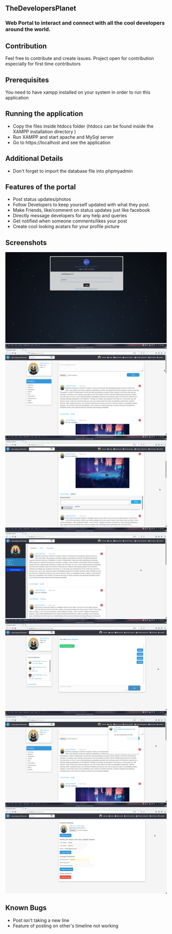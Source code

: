 ## TheDevelopersPlanet
### Web Portal to interact and connect with all the cool developers around the world.

## Contribution
Feel free to contribute and create issues.
Project open for contribution especially for first time contributors

## Prerequisites
You need to have xampp installed on your system in order to run this application

## Running the application
+ Copy the files inside htdocs folder (htdocs can be found inside the XAMPP installation directory )
+ Run XAMPP and start apache and MySql server
+ Go to https://localhost and see the application

## Additional Details
+ Don't forget to import the database file into phpmyadmin

## Features of the portal
+ Post status updates/photos
+ Follow Developers to keep yourself updated with what they post.
+ Make Friends, like/comment on status updates just like facebook
+ Directly message developers for any help and queries
+ Get notified when someone comments/likes your post
+ Create cool looking avatars for your profile picture

## Screenshots
![Login Page](docs/1.png)
![Home Page](docs/2.png)
![Profile Page](docs/3.png)
![Settings Page](docs/4.png)
![Settings Page](docs/5.png)
![Settings Page](docs/6.png)
![Settings Page](docs/7.png)

## Known Bugs
+ Post isn't taking a new line
+ Feature of posting on other's timeline not working
